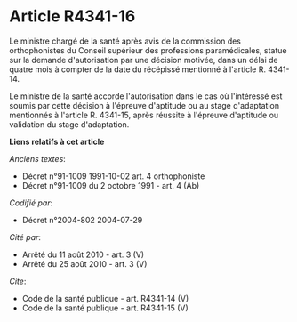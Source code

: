 # Article R4341-16

Le ministre chargé de la santé après avis de la commission des orthophonistes du Conseil supérieur des professions
paramédicales, statue sur la demande d'autorisation par une décision motivée, dans un délai de quatre mois à compter de la
date du récépissé mentionné à l'article R. 4341-14.

Le ministre de la santé accorde l'autorisation dans le cas où l'intéressé est soumis par cette décision à l'épreuve
d'aptitude ou au stage d'adaptation mentionnés à l'article R. 4341-15, après réussite à l'épreuve d'aptitude ou validation du
stage d'adaptation.

**Liens relatifs à cet article**

_Anciens textes_:

  - Décret n°91-1009 1991-10-02 art. 4 orthophoniste
  - Décret n°91-1009 du 2 octobre 1991 - art. 4 (Ab)

_Codifié par_:

  - Décret n°2004-802 2004-07-29

_Cité par_:

  - Arrêté du 11 août 2010 - art. 3 (V)
  - Arrêté du 25 août 2010 - art. 3 (V)

_Cite_:

  - Code de la santé publique - art. R4341-14 (V)
  - Code de la santé publique - art. R4341-15 (V)
